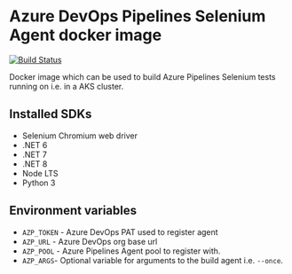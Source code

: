 # Azure DevOps Pipelines Selenium Agent docker image

[![Build Status](https://dev.azure.com/wcom/General/_apis/build/status%2FWCOM.AzurePipelines.Selenium.Agent?branchName=main)](https://dev.azure.com/wcom/General/_build/latest?definitionId=107&branchName=main)

Docker image which can be used to build Azure Pipelines Selenium tests running on i.e. in a AKS cluster.

## Installed SDKs

* Selenium Chromium web driver
* .NET 6
* .NET 7
* .NET 8
* Node LTS
* Python 3

## Environment variables

* `AZP_TOKEN` - Azure DevOps PAT used to register agent
* `AZP_URL` - Azure DevOps org base url
* `AZP_POOL` - Azure Pipelines Agent pool to register with.
* `AZP_ARGS`- Optional variable for arguments to the build agent i.e. `--once`.
